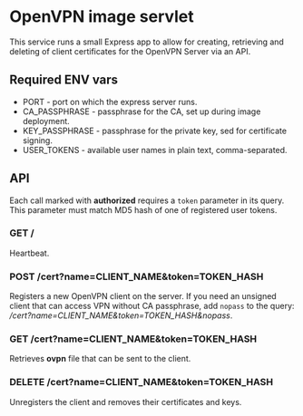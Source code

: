# OpenVPN image servlet

This service runs a small Express app to allow for creating, retrieving and deleting of client certificates for the OpenVPN Server via an API.

## Required ENV vars

* PORT - port on which the express server runs.
* CA_PASSPHRASE - passphrase for the CA, set up during image deployment.
* KEY_PASSPHRASE - passphrase for the private key, sed for certificate signing.
* USER_TOKENS - available user names in plain text, comma-separated.

## API

Each call marked with **authorized** requires a `token` parameter in its query. This parameter must match MD5 hash of one of registered user tokens.

### GET /

Heartbeat.

### POST /cert?name=CLIENT_NAME&token=TOKEN_HASH

Registers a new OpenVPN client on the server. If you need an unsigned client that can access VPN without CA passphrase, add `nopass` to the query: */cert?name=CLIENT_NAME&token=TOKEN_HASH&nopass*.

### GET /cert?name=CLIENT_NAME&token=TOKEN_HASH

Retrieves **ovpn** file that can be sent to the client.

### DELETE /cert?name=CLIENT_NAME&token=TOKEN_HASH

Unregisters the client and removes their certificates and keys.
